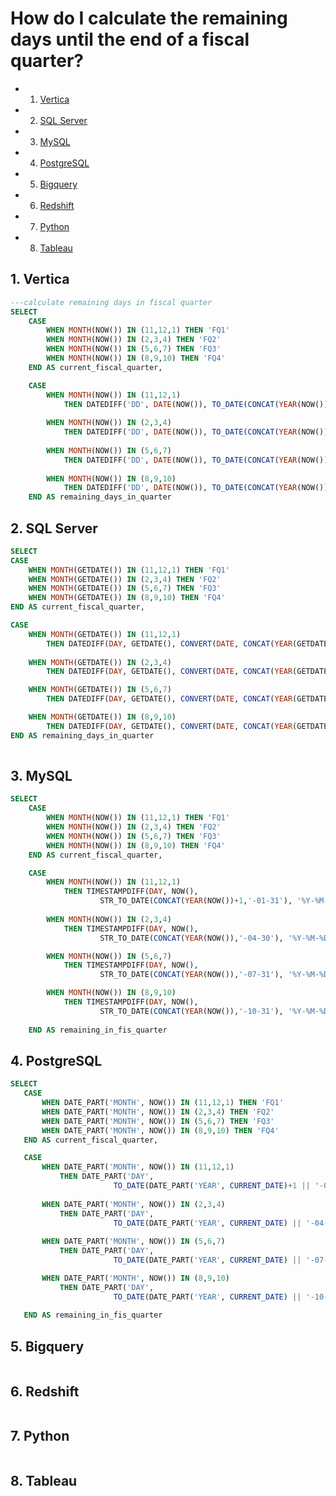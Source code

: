 
# How do I calculate the remaining days until the end of a fiscal quarter?

<!-- vscode-markdown-toc -->
* 1. [Vertica](#Vertica)
* 2. [SQL Server](#SQLServer)
* 3. [MySQL](#MySQL)
* 4. [PostgreSQL](#PostgreSQL)
* 5. [Bigquery](#Bigquery)
* 6. [Redshift](#Redshift)
* 7. [Python](#Python)
* 8. [Tableau](#Tableau)

<!-- vscode-markdown-toc-config
	numbering=true
	autoSave=true
	/vscode-markdown-toc-config -->
<!-- /vscode-markdown-toc -->

##  1. <a name='Vertica'></a>Vertica
```sql
---calculate remaining days in fiscal quarter
SELECT
	CASE 
		WHEN MONTH(NOW()) IN (11,12,1) THEN 'FQ1'
		WHEN MONTH(NOW()) IN (2,3,4) THEN 'FQ2'
		WHEN MONTH(NOW()) IN (5,6,7) THEN 'FQ3'
		WHEN MONTH(NOW()) IN (8,9,10) THEN 'FQ4'
	END AS current_fiscal_quarter,

	CASE 
		WHEN MONTH(NOW()) IN (11,12,1) 
			THEN DATEDIFF('DD', DATE(NOW()), TO_DATE(CONCAT(YEAR(NOW()),'-01-31'), 'YYYY-MM-DD')) 
		
		WHEN MONTH(NOW()) IN (2,3,4) 
			THEN DATEDIFF('DD', DATE(NOW()), TO_DATE(CONCAT(YEAR(NOW()),'-04-30'), 'YYYY-MM-DD')) 
		
		WHEN MONTH(NOW()) IN (5,6,7) 
			THEN DATEDIFF('DD', DATE(NOW()), TO_DATE(CONCAT(YEAR(NOW()),'-07-31'), 'YYYY-MM-DD')) 
		
		WHEN MONTH(NOW()) IN (8,9,10) 
			THEN DATEDIFF('DD', DATE(NOW()), TO_DATE(CONCAT(YEAR(NOW()),'-10-31'), 'YYYY-MM-DD')) 
	END AS remaining_days_in_quarter
```

##  2. <a name='SQLServer'></a>SQL Server
```sql
SELECT
CASE 
	WHEN MONTH(GETDATE()) IN (11,12,1) THEN 'FQ1'
	WHEN MONTH(GETDATE()) IN (2,3,4) THEN 'FQ2'
	WHEN MONTH(GETDATE()) IN (5,6,7) THEN 'FQ3'
	WHEN MONTH(GETDATE()) IN (8,9,10) THEN 'FQ4'
END AS current_fiscal_quarter,

CASE 
	WHEN MONTH(GETDATE()) IN (11,12,1)
		THEN DATEDIFF(DAY, GETDATE(), CONVERT(DATE, CONCAT(YEAR(GETDATE())+1,'-01-31')) ) 
		
	WHEN MONTH(GETDATE()) IN (2,3,4)
		THEN DATEDIFF(DAY, GETDATE(), CONVERT(DATE, CONCAT(YEAR(GETDATE()),'-04-30')) ) 

	WHEN MONTH(GETDATE()) IN (5,6,7)
		THEN DATEDIFF(DAY, GETDATE(), CONVERT(DATE, CONCAT(YEAR(GETDATE()),'-07-31')) ) 

	WHEN MONTH(GETDATE()) IN (8,9,10)	
		THEN DATEDIFF(DAY, GETDATE(), CONVERT(DATE, CONCAT(YEAR(GETDATE()),'-10-31')) )
END AS remaining_days_in_quarter
		
```
##  3. <a name='MySQL'></a>MySQL

```sql	
SELECT		
	CASE 
		WHEN MONTH(NOW()) IN (11,12,1) THEN 'FQ1'
		WHEN MONTH(NOW()) IN (2,3,4) THEN 'FQ2'
		WHEN MONTH(NOW()) IN (5,6,7) THEN 'FQ3'
		WHEN MONTH(NOW()) IN (8,9,10) THEN 'FQ4'
	END AS current_fiscal_quarter,

	CASE 
		WHEN MONTH(NOW()) IN (11,12,1)
			THEN TIMESTAMPDIFF(DAY, NOW(),
					STR_TO_DATE(CONCAT(YEAR(NOW())+1,'-01-31'), '%Y-%M-%D') ) 
			
		WHEN MONTH(NOW()) IN (2,3,4)
			THEN TIMESTAMPDIFF(DAY, NOW(), 
					STR_TO_DATE(CONCAT(YEAR(NOW()),'-04-30'), '%Y-%M-%D') ) 

		WHEN MONTH(NOW()) IN (5,6,7)
			THEN TIMESTAMPDIFF(DAY, NOW(), 
					STR_TO_DATE(CONCAT(YEAR(NOW()),'-07-31'), '%Y-%M-%D') ) 

		WHEN MONTH(NOW()) IN (8,9,10)	
			THEN TIMESTAMPDIFF(DAY, NOW(), 
					STR_TO_DATE(CONCAT(YEAR(NOW()),'-10-31'), '%Y-%M-%D') )
			
	END AS remaining_in_fis_quarter
 ```
 
##  4. <a name='PostgreSQL'></a>PostgreSQL
 ```sql
 SELECT
	CASE 
		WHEN DATE_PART('MONTH', NOW()) IN (11,12,1) THEN 'FQ1'
		WHEN DATE_PART('MONTH', NOW()) IN (2,3,4) THEN 'FQ2'
		WHEN DATE_PART('MONTH', NOW()) IN (5,6,7) THEN 'FQ3'
		WHEN DATE_PART('MONTH', NOW()) IN (8,9,10) THEN 'FQ4'
	END AS current_fiscal_quarter,

	CASE 
		WHEN DATE_PART('MONTH', NOW()) IN (11,12,1)
			THEN DATE_PART('DAY', 
						TO_DATE(DATE_PART('YEAR', CURRENT_DATE)+1 || '-01-31', 'YYYY-MM-DD') - NOW() ) + 1
		
		WHEN DATE_PART('MONTH', NOW()) IN (2,3,4)
			THEN DATE_PART('DAY', 
						TO_DATE(DATE_PART('YEAR', CURRENT_DATE) || '-04-30', 'YYYY-MM-DD') - NOW() ) + 1 
			
		WHEN DATE_PART('MONTH', NOW()) IN (5,6,7) 
			THEN DATE_PART('DAY', 
						TO_DATE(DATE_PART('YEAR', CURRENT_DATE) || '-07-31', 'YYYY-MM-DD') - NOW() ) + 1

		WHEN DATE_PART('MONTH', NOW()) IN (8,9,10)	
			THEN DATE_PART('DAY', 
						TO_DATE(DATE_PART('YEAR', CURRENT_DATE) || '-10-31', 'YYYY-MM-DD') - NOW() ) + 1
			
	END AS remaining_in_fis_quarter
```

##  5. <a name='Bigquery'></a>Bigquery
```sql
```


##  6. <a name='Redshift'></a>Redshift
```
```


##  7. <a name='Python'></a>Python
```python
```

##  8. <a name='Tableau'></a>Tableau
```
```
